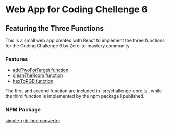 # Web App for Coding Chellenge 6
## Featuring the Three Functions

This is a small web app created with React to implement the three functions for the Coding Challenge 6 by Zero-to-mastery community.

### Features
* [addTwoForTarget function](https://github.com/polzak/add-two-for-target)
* [cleanTheRoom function](https://github.com/polzak/clean-the-room)
* [hexToRGB function](https://github.com/polzak/hextorgb)

The first and second function are included in 'src/challenge-core.js', while the third function is implemented by the npm package I published.

### NPM Package
[simple-rgb-hex-converter](https://www.npmjs.com/package/simple-rgb-hex-converter)